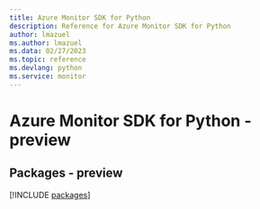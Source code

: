 ```yaml
---
title: Azure Monitor SDK for Python
description: Reference for Azure Monitor SDK for Python
author: lmazuel
ms.author: lmazuel
ms.data: 02/27/2023
ms.topic: reference
ms.devlang: python
ms.service: monitor
---
```

# Azure Monitor SDK for Python - preview
## Packages - preview
[!INCLUDE [packages](monitor-index.md)]